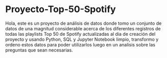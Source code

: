 # Proyecto-Top-50-Spotify

Hola, este es un proyecto de análisis de datos donde tomo un conjunto de datos de una magnitud considerable acerca de los diferentes registros de todas las playlists Top 50 de Spotify actualizadas al dia de creación del proyecto y usando Python, SQL y Jupyter Notebook limpio, transformo y ordeno estos datos para poder utilizarlos luego en un analisis sobre las preguntas que sean necesarias.
